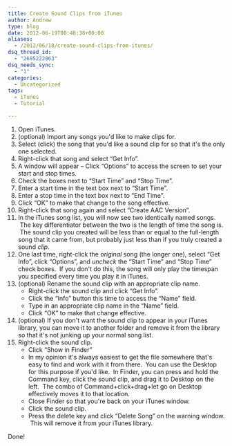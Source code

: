 ```yaml
---
title: Create Sound Clips from iTunes
author: Andrew
type: blog
date: 2012-06-19T00:48:38+00:00
aliases:
  - /2012/06/18/create-sound-clips-from-itunes/
dsq_thread_id:
  - "2685222863"
dsq_needs_sync:
  - "1"
categories:
  - Uncategorized
tags:
  - iTunes
  - Tutorial

---
```

  1. Open iTunes.
  2. (optional) Import any songs you'd like to make clips for.
  3. Select (click) the song that you'd like a sound clip for so that it's the only one selected.
  4. Right-click that song and select &#8220;Get Info&#8221;.
  5. A window will appear – Click &#8220;Options&#8221; to access the screen to set your start and stop times.
  6. Check the boxes next to &#8220;Start Time&#8221; and &#8220;Stop Time&#8221;.
  7. Enter a start time in the text box next to &#8220;Start Time&#8221;.
  8. Enter a stop time in the text box next to &#8220;End Time&#8221;.
  9. Click &#8220;OK&#8221; to make that change to the song effective.
 10. Right-click that song again and select &#8220;Create AAC Version&#8221;.
 11. In the iTunes song list, you will now see two identically named songs.  The key differentiator between the two is the length of time the song is.  The sound clip you created will be less than or equal to the full-length song that it came from, but probably just less than if you truly created a sound _clip_.
 12. One last time, right-click the _original_ song (the longer one), select &#8220;Get Info&#8221;, click &#8220;Options&#8221;, and _uncheck_ the &#8220;Start Time&#8221; and &#8220;Stop Time&#8221; check boxes.  If you don't do this, the song will only play the timespan you specified every time you play it in iTunes.
 13. (optional) Rename the sound clip with an appropriate clip name. 
      * Right-click the sound clip and click &#8220;Get Info&#8221;.
      * Click the &#8220;Info&#8221; button this time to access the &#8220;Name&#8221; field.
      * Type in an appropriate clip name in the &#8220;Name&#8221; field.
      * Click &#8220;OK&#8221; to make that change effective.
 14. (optional) If you don't want the sound clip to appear in your iTunes library, you can move it to another folder and remove it from the library so that it's not junking up your normal song list.
 15. Right-click the sound clip. 
      * Click &#8220;Show in Finder&#8221;
      * In my opinion it's always easiest to get the file somewhere that's easy to find and work with it from there.  You can use the Desktop for this purpose if you'd like.  In Finder, you can press and hold the Command key, click the sound clip, and drag it to Desktop on the left.  The combo of Command+click+drag+let go on Desktop effectively moves it to that location.
      * Close Finder so that you're back on your iTunes window.
      * Click the sound clip.
      * Press the delete key and click &#8220;Delete Song&#8221; on the warning window.  This will remove it from your iTunes library.

Done!